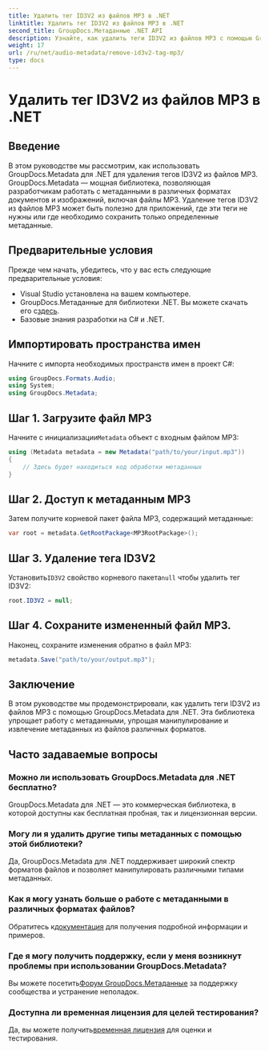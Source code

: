 ```yaml
---
title: Удалить тег ID3V2 из файлов MP3 в .NET
linktitle: Удалить тег ID3V2 из файлов MP3 в .NET
second_title: GroupDocs.Метаданные .NET API
description: Узнайте, как удалить теги ID3V2 из файлов MP3 с помощью GroupDocs.Metadata для .NET. Эффективно управляйте метаданными в своих проектах C#.
weight: 17
url: /ru/net/audio-metadata/remove-id3v2-tag-mp3/
type: docs
---
```

# Удалить тег ID3V2 из файлов MP3 в .NET

## Введение
В этом руководстве мы рассмотрим, как использовать GroupDocs.Metadata для .NET для удаления тегов ID3V2 из файлов MP3. GroupDocs.Metadata — мощная библиотека, позволяющая разработчикам работать с метаданными в различных форматах документов и изображений, включая файлы MP3. Удаление тегов ID3V2 из файлов MP3 может быть полезно для приложений, где эти теги не нужны или где необходимо сохранить только определенные метаданные.
## Предварительные условия
Прежде чем начать, убедитесь, что у вас есть следующие предварительные условия:
- Visual Studio установлена на вашем компьютере.
-  GroupDocs.Метаданные для библиотеки .NET. Вы можете скачать его с[здесь](https://releases.groupdocs.com/metadata/net/).
- Базовые знания разработки на C# и .NET.

## Импортировать пространства имен
Начните с импорта необходимых пространств имен в проект C#:
```csharp
using GroupDocs.Formats.Audio;
using System;
using GroupDocs.Metadata;
```
## Шаг 1. Загрузите файл MP3
 Начните с инициализации`Metadata` объект с входным файлом MP3:
```csharp
using (Metadata metadata = new Metadata("path/to/your/input.mp3"))
{
    // Здесь будет находиться код обработки метаданных
}
```
## Шаг 2. Доступ к метаданным MP3
Затем получите корневой пакет файла MP3, содержащий метаданные:
```csharp
var root = metadata.GetRootPackage<MP3RootPackage>();
```
## Шаг 3. Удаление тега ID3V2
 Установить`ID3V2` свойство корневого пакета`null` чтобы удалить тег ID3V2:
```csharp
root.ID3V2 = null;
```
## Шаг 4. Сохраните измененный файл MP3.
Наконец, сохраните изменения обратно в файл MP3:
```csharp
metadata.Save("path/to/your/output.mp3");
```

## Заключение
В этом руководстве мы продемонстрировали, как удалить теги ID3V2 из файлов MP3 с помощью GroupDocs.Metadata для .NET. Эта библиотека упрощает работу с метаданными, упрощая манипулирование и извлечение метаданных из файлов различных форматов.

## Часто задаваемые вопросы
### Можно ли использовать GroupDocs.Metadata для .NET бесплатно?
GroupDocs.Metadata для .NET — это коммерческая библиотека, в которой доступны как бесплатная пробная, так и лицензионная версии.
### Могу ли я удалить другие типы метаданных с помощью этой библиотеки?
Да, GroupDocs.Metadata для .NET поддерживает широкий спектр форматов файлов и позволяет манипулировать различными типами метаданных.
### Как я могу узнать больше о работе с метаданными в различных форматах файлов?
 Обратитесь к[документация](https://tutorials.groupdocs.com/metadata/net/) для получения подробной информации и примеров.
### Где я могу получить поддержку, если у меня возникнут проблемы при использовании GroupDocs.Metadata?
 Вы можете посетить[Форум GroupDocs.Метаданные](https://forum.groupdocs.com/c/metadata/14) за поддержку сообщества и устранение неполадок.
### Доступна ли временная лицензия для целей тестирования?
Да, вы можете получить[временная лицензия](https://purchase.groupdocs.com/temporary-license/) для оценки и тестирования.